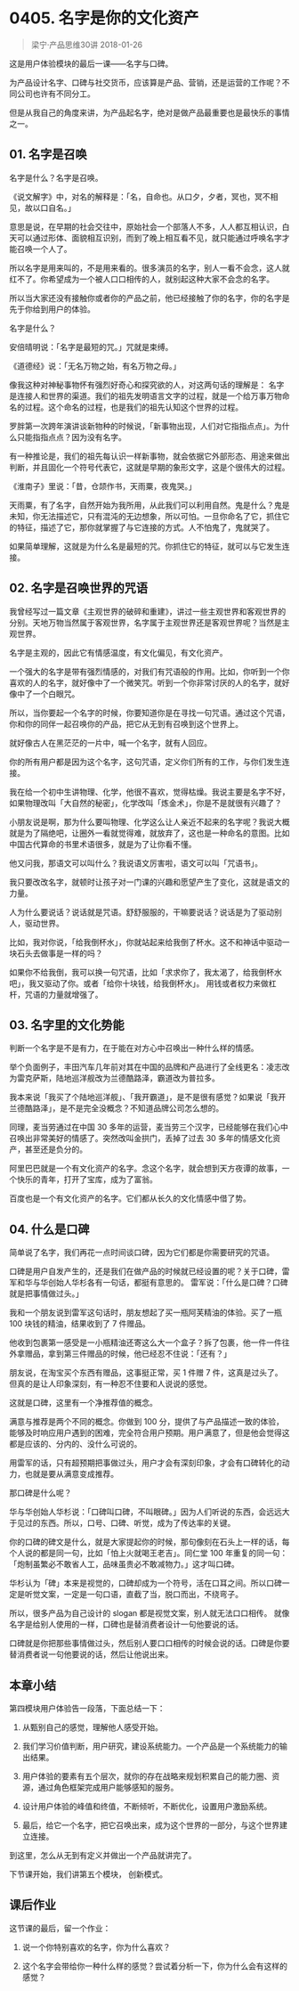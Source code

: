 # 0405. 名字是你的文化资产
> 梁宁·产品思维30讲
2018-01-26

这是用户体验模块的最后一课——名字与口碑。

为产品设计名字、口碑与社交货币，应该算是产品、营销，还是运营的工作呢？不同公司也许有不同分工。

但是从我自己的角度来讲，为产品起名字，绝对是做产品最重要也是最快乐的事情之一。

## 01. 名字是召唤

名字是什么？名字是召唤。

《说文解字》中，对名的解释是：「名，自命也。从口夕，夕者，冥也，冥不相见，故以口自名。」

意思是说，在早期的社会交往中，原始社会一个部落人不多，人人都互相认识，白天可以通过形体、面貌相互识别，而到了晚上相互看不见，就只能通过呼唤名字才能召唤一个人了。

所以名字是用来叫的，不是用来看的。很多演员的名字，别人一看不会念，这人就红不了。你希望成为一个被人口口相传的人，就别起这种大家不会念的名字。

所以当大家还没有接触你或者你的产品之前，他已经接触了你的名字，你的名字是先于你给到用户的体验。

名字是什么？

安倍晴明说：「名字是最短的咒。」咒就是束缚。

《道德经》说：「无名万物之始，有名万物之母。」

像我这种对神秘事物怀有强烈好奇心和探究欲的人，对这两句话的理解是： 名字是连接人和世界的渠道。我们的祖先发明语言文字的过程，就是一个给万事万物命名的过程。这个命名的过程，也是我们的祖先认知这个世界的过程。

罗胖第一次跨年演讲谈新物种的时候说，「新事物出现，人们对它指指点点」。为什么只能指指点点？因为没有名字。

有一种推论是，我们的祖先每认识一样新事物，就会依据它外部形态、用途来做出判断，并且固化一个符号代表它，这就是早期的象形文字，这是个很伟大的过程。

《淮南子》里说：「昔，仓颉作书，天雨粟，夜鬼哭。」

天雨粟，有了名字，自然开始为我所用，从此我们可以利用自然。鬼是什么？鬼是未知，你无法描述它，只有混沌的无边想象，所以可怕。一旦你命名了它，抓住它的特征，描述了它，那你就掌握了与它连接的方式。人不怕鬼了，鬼就哭了。

如果简单理解，这就是为什么名是最短的咒。你抓住它的特征，就可以与它发生连接。

## 02. 名字是召唤世界的咒语

我曾经写过一篇文章《主观世界的破碎和重建》，讲过一些主观世界和客观世界的分别。天地万物当然属于客观世界，名字属于主观世界还是客观世界呢？当然是主观世界。

名字是主观的，因此它有情感温度，有文化偏见，有文化资产。

一个强大的名字是带有强烈情感的，对我们有咒语般的作用。比如，你听到一个你喜欢的人的名字，就好像中了一个微笑咒。听到一个你非常讨厌的人的名字，就好像中了一个白眼咒。

所以，当你要起一个名字的时候，你要知道你是在寻找一句咒语。通过这个咒语，你和你的同伴一起召唤你的产品，把它从无到有召唤到这个世界上。

就好像古人在黑茫茫的一片中，喊一个名字，就有人回应。

你的所有用户都是因为这个名字，这句咒语，定义你们所有的工作，与你们发生连接。

我在给一个初中生讲物理、化学，他很不喜欢，觉得枯燥。我说主要是名字不好，如果物理改叫「大自然的秘密」，化学改叫「炼金术」，你是不是就很有兴趣了？

小朋友说是啊，那为什么要叫物理、化学这么让人亲近不起来的名字呢？我说大概就是为了隔绝吧，让圈外一看就觉得难，就放弃了，这也是一种命名的意图。比如中国古代算命的书里术语很多，就是为了让你看不懂。

他又问我，那语文可以叫什么？我说语文厉害啦，语文可以叫「咒语书」。

我只要改改名字，就顿时让孩子对一门课的兴趣和愿望产生了变化，这就是语文的力量。

人为什么要说话？说话就是咒语。舒舒服服的，干嘛要说话？说话是为了驱动别人，驱动世界。

比如，我对你说，「给我倒杯水」，你就站起来给我倒了杯水。这不和神话中驱动一块石头去做事是一样的吗？

如果你不给我倒，我可以换一句咒语，比如「求求你了，我太渴了，给我倒杯水吧」，我又驱动了你。或者「给你十块钱，给我倒杯水」。 用钱或者权力来做杠杆，咒语的力量就增强了。

## 03. 名字里的文化势能

判断一个名字是不是有力，在于能在对方心中召唤出一种什么样的情感。

举个负面例子，丰田汽车几年前对其在中国的品牌和产品进行了全线更名：凌志改为雷克萨斯，陆地巡洋舰改为兰德酷路泽，霸道改为普拉多。

我本来说「我买了个陆地巡洋舰」、「我开霸道」，是不是很有感觉？如果说「我开兰德酷路泽」，是不是完全没概念？不知道品牌公司怎么想的。

同理，麦当劳通过在中国 30 多年的运营，麦当劳三个汉字，已经能够在我们心中召唤出非常美好的情感了。突然改叫金拱门，丢掉了过去 30 多年的情感文化资产，甚至还是负分的。

阿里巴巴就是一个有文化资产的名字。念这个名字，就会想到天方夜谭的故事，一个快乐的青年，打开了宝库，成为了富翁。

百度也是一个有文化资产的名字。它们都从长久的文化情感中借了势。

## 04. 什么是口碑

简单说了名字，我们再花一点时间谈口碑，因为它们都是你需要研究的咒语。

口碑是用户自发产生的，还是我们在做产品的时候就已经设置的呢？关于口碑，雷军和华与华创始人华杉各有一句话，都挺有意思的。
雷军说：「什么是口碑？口碑就是把事情做过头。」

我和一个朋友说到雷军这句话时，朋友想起了买一瓶阿芙精油的体验。买了一瓶 100 块钱的精油，结果收到了 7 件赠品。

他收到包裹第一感受是一小瓶精油还寄这么大一个盒子？拆了包裹，他一件一件往外拿赠品，拿到第三件赠品的时候，他已经忍不住说：「还有？」

朋友说，在淘宝买个东西有赠品，这事挺正常，买 1 件赠 7 件，这真是过头了。但真的是让人印象深刻，有一种忍不住要和人说说的感觉。

这就是口碑，这里有一个净推荐值的概念。

满意与推荐是两个不同的概念。你做到 100 分，提供了与产品描述一致的体验，能够及时响应用户遇到的困难，完全符合用户预期。用户满意了，但是他会觉得这都是应该的、分内的、没什么可说的。

用雷军的话，只有超预期把事做过头，用户才会有深刻印象，才会有口碑转化的动力，也就是要从满意变成推荐。

那口碑是什么呢？

华与华创始人华杉说：「口碑叫口碑，不叫眼碑。」因为人们听说的东西，会远远大于见过的东西。所以，口号、口碑、听觉，成为了传达率的关键。

你的口碑的碑文是什么，就是大家提起你的时候，那句像刻在石头上一样的话，每个人说的都是同一句，比如「怕上火就喝王老吉」。同仁堂 100 年重复的同一句：「炮制虽繁必不敢省人工，品味虽贵必不敢减物力。」这才叫口碑。

华杉认为「碑」本来是视觉的，口碑却成为一个符号，活在口耳之间。所以口碑一定是听觉文案，一定是一句口语，直截了当，脱口而出，不绕弯子。

所以，很多产品为自己设计的 slogan 都是视觉文案，别人就无法口口相传。 就像名字是给别人使用的一样，口碑也是替消费者设计一句他要说的话。

口碑就是你把那些事情做过头，然后别人要口口相传的时候会说的话。口碑是你要替消费者说一句他要说的话，然后让他说出来。

## 本章小结

第四模块用户体验告一段落，下面总结一下：

1. 从甄别自己的感觉，理解他人感受开始。

2. 我们学习价值判断，用户研究，建设系统能力。一个产品是一个系统能力的输出结果。

3. 用户体验的要素有五个层次，就你的存在战略来规划积累自己的能力圈、资源，通过角色框架完成用户能够感知的服务。

4. 设计用户体验的峰值和终值，不断倾听，不断优化，设置用户激励系统。

5. 最后，给它一个名字，把它召唤出来，成为这个世界的一部分，与这个世界建立连接。

到这里，怎么从无到有定义并做出一个产品就讲完了。

下节课开始，我们讲第五个模块， 创新模式。

## 课后作业

这节课的最后，留一个作业：

1. 说一个你特别喜欢的名字，你为什么喜欢？

2. 这个名字会带给你一种什么样的感觉？尝试着分析一下，你为什么会有这样的感觉？